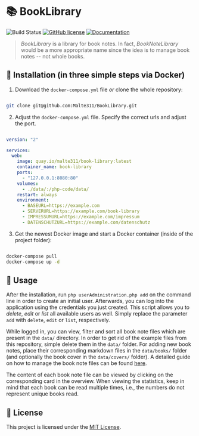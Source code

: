 # :books: BookLibrary

![Build Status](https://travis-ci.com/Malte311/BookLibrary.svg?branch=master)
[![GitHub license](https://img.shields.io/github/license/Malte311/BookLibrary)](https://github.com/Malte311/BookLibrary/blob/master/LICENSE)
[![Documentation](https://img.shields.io/badge/-documentation-informational)](https://malte311.github.io/BookLibrary/)

> _BookLibrary_ is a library for book notes.
> In fact, _BookNoteLibrary_ would be a more appropriate name since the idea is to manage book notes -- not whole books.

## :whale: Installation (in three simple steps via Docker)

1. Download the `docker-compose.yml` file _or_ clone the whole repository:

```bash

git clone git@github.com:Malte311/BookLibrary.git

```

2. Adjust the `docker-compose.yml` file. Specify the correct urls and adjust the port.

```yaml

version: "2"

services:
  web:
    image: quay.io/malte311/book-library:latest
    container_name: book-library
    ports:
      - "127.0.0.1:8080:80"
    volumes:
      - ./data/:/php-code/data/
    restart: always
    environment:
      - BASEURL=https://example.com
      - SERVERURL=https://example.com/book-library
      - IMPRESSUMURL=https://example.com/impressum
      - DATENSCHUTZURL=https://example.com/datenschutz

```

3. Get the newest Docker image and start a Docker container (inside of the project folder):

```bash

docker-compose pull
docker-compose up -d

```

## :book: Usage
After the installation, run `php userAdministration.php add` on the command line in order to create an initial user. Afterwards, you can log into the application using the credentials you just created. This script allows you to _delete_, _edit_ or _list_ all available users as well. Simply replace the parameter `add` with `delete`, `edit` or `list`, respectively.

While logged in, you can view, filter and sort all book note files which are present in the `data/` directory. In order to get rid of the example files from this repository, simple delete them in the `data/` folder. For adding new book notes, place their corresponding markdown files in the `data/books/` folder (and optionally the book cover in the `data/covers/` folder). A detailed guide on how to manage the book note files can be found [here](https://github.com/Malte311/BookLibrary/blob/master/src/data/README.md).

The content of each book note file can be viewed by clicking on the corresponding card in the overview. When viewing the statistics, keep in mind that each book can be read multiple times, i.e., the numbers do not represent unique books read.

## :page_facing_up: License

This project is licensed under the [MIT License](https://github.com/Malte311/BookLibrary/blob/master/LICENSE).
